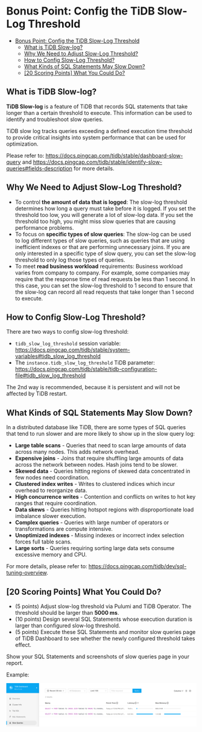 # Bonus Point: Config the TiDB Slow-Log Threshold

<!-- TOC -->
* [Bonus Point: Config the TiDB Slow-Log Threshold](#bonus-point-config-the-tidb-slow-log-threshold)
  * [What is TiDB Slow-log?](#what-is-tidb-slow-log)
  * [Why We Need to Adjust Slow-Log Threshold?](#why-we-need-to-adjust-slow-log-threshold)
  * [How to Config Slow-Log Threshold?](#how-to-config-slow-log-threshold)
  * [What Kinds of SQL Statements May Slow Down?](#what-kinds-of-sql-statements-may-slow-down)
  * [[20 Scoring Points] What You Could Do?](#20-scoring-points-what-you-could-do)
<!-- TOC -->

## What is TiDB Slow-log?

**TiDB Slow-log** is a feature of TiDB that records SQL statements that take longer than a certain threshold to execute. This information can be used to identify and troubleshoot slow queries.

TiDB slow log tracks queries exceeding a defined execution time threshold to provide critical insights into system performance that can be used for optimization.

Please refer to: https://docs.pingcap.com/tidb/stable/dashboard-slow-query and https://docs.pingcap.com/tidb/stable/identify-slow-queries#fields-description for more details.

## Why We Need to Adjust Slow-Log Threshold?

- To control **the amount of data that is logged**: The slow-log threshold determines how long a query must take before it is logged. If you set the threshold too low, you will generate a lot of slow-log data. If you set the threshold too high, you might miss slow queries that are causing performance problems.
- To focus on **specific types of slow queries**: The slow-log can be used to log different types of slow queries, such as queries that are using inefficient indexes or that are performing unnecessary joins. If you are only interested in a specific type of slow query, you can set the slow-log threshold to only log those types of queries.
- To meet **read business workload** requirements: Business workload varies from company to company. For example, some companies may require that the response time of read requests be less than 1 second. In this case, you can set the slow-log threshold to 1 second to ensure that the slow-log can record all read requests that take longer than 1 second to execute.

## How to Config Slow-Log Threshold?

There are two ways to config slow-log threshold:

- `tidb_slow_log_threshold` session variable: https://docs.pingcap.com/tidb/stable/system-variables#tidb_slow_log_threshold
- The `instance.tidb_slow_log_threshold` TiDB parameter: https://docs.pingcap.com/tidb/stable/tidb-configuration-file#tidb_slow_log_threshold

The 2nd way is recommended, because it is persistent and will not be affected by TiDB restart.

## What Kinds of SQL Statements May Slow Down?

In a distributed database like TiDB, there are some types of SQL queries that tend to run slower and are more likely to show up in the slow query log:

- **Large table scans** - Queries that need to scan large amounts of data across many nodes. This adds network overhead.
- **Expensive joins** - Joins that require shuffling large amounts of data across the network between nodes. Hash joins tend to be slower.
- **Skewed data** - Queries hitting regions of skewed data concentrated in few nodes need coordination.
- **Clustered index writes** - Writes to clustered indices which incur overhead to reorganize data.
- **High concurrence writes** - Contention and conflicts on writes to hot key ranges that require coordination.
- **Data skews** - Queries hitting hotspot regions with disproportionate load imbalance slower execution.
- **Complex queries** - Queries with large number of operators or transformations are compute intensive.
- **Unoptimized indexes** - Missing indexes or incorrect index selection forces full table scans.
- **Large sorts** - Queries requiring sorting large data sets consume excessive memory and CPU.

For more details, please refer to: https://docs.pingcap.com/tidb/dev/sql-tuning-overview.

## [20 Scoring Points] What You Could Do?

- (5 points) Adjust slow-log threshold via Pulumi and TiDB Operator. The threshold should be larger than **5000 ms**.
- (10 points) Design several SQL Statements whose execution duration is larger than configured slow-log threshold.
- (5 points) Execute these SQL Statements and monitor slow queries page of TiDB Dashboard to see whether the newly configured threshold takes effect.

Show your SQL Statements and screenshots of slow queries page in your report.

Example:

![slow-queries](../.imgs/slow_query_example.png)

